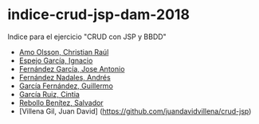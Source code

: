 # indice-crud-jsp-dam-2018
Indice para el ejercicio "CRUD con JSP y BBDD"

* [Amo Olsson, Christian Raúl](https://github.com/christianraulamo/crud-jsp.git)
* [Espejo García, Ignacio](https://github.com/NachoEspejo/CRUD-JSP)
* [Fernández García, Jose Antonio](https://github.com/joseanfernandez/crud-jsp)
* [Fernández Nadales, Andrés](https://github.com/andresfernandeznad/crud-jsp)
* [García Fernández, Guillermo](https://github.com/GuillermoGarcia/dam-2018-crud-jsp-personajes-rol)
* [García Ruiz, Cintia](https://github.com/cyntigr/Ejercicio-CRUD.git)
* [Rebollo Benítez, Salvador](https://github.com/SalvaRebollo/CRUD-con-JSP-y-MySQL)
* [Villena Gil, Juan David] (https://github.com/juandavidvillena/crud-jsp)
